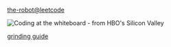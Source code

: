[the-robot@leetcode](https://leetcode.com/the-robot/)

![Coding at the whiteboard - from HBO's Silicon Valley](https://d3j2pkmjtin6ou.cloudfront.net/coding-at-the-whiteboard-silicon-valley.png)

[grinding guide](https://www.reddit.com/r/cscareerquestions/comments/6luszf/a_leetcode_grinding_guide/)
